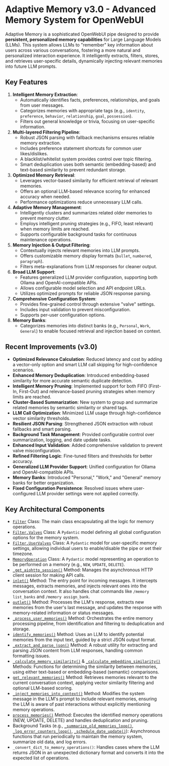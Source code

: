 # Adaptive Memory v3.0 - Advanced Memory System for OpenWebUI

Adaptive Memory is a sophisticated OpenWebUI pipe designed to provide **persistent, personalized memory capabilities** for Large Language Models (LLMs). This system allows LLMs to "remember" key information about users across various conversations, fostering a more natural and personalized interaction experience. It intelligently extracts, filters, stores, and retrieves user-specific details, dynamically injecting relevant memories into future LLM prompts.

## Key Features

1.  **Intelligent Memory Extraction**:
    *   Automatically identifies facts, preferences, relationships, and goals from user messages.
    *   Categorizes memories with appropriate tags (e.g., `identity`, `preference`, `behavior`, `relationship`, `goal`, `possession`).
    *   Filters out general knowledge or trivia, focusing on user-specific information.
2.  **Multi-layered Filtering Pipeline**:
    *   Robust JSON parsing with fallback mechanisms ensures reliable memory extraction.
    *   Includes preference statement shortcuts for common user likes/dislikes.
    *   A blacklist/whitelist system provides control over topic filtering.
    *   Smart deduplication uses both semantic (embedding-based) and text-based similarity to prevent redundant storage.
3.  **Optimized Memory Retrieval**:
    *   Leverages vector-based similarity for efficient retrieval of relevant memories.
    *   Offers an optional LLM-based relevance scoring for enhanced accuracy when needed.
    *   Performance optimizations reduce unnecessary LLM calls.
4.  **Adaptive Memory Management**:
    *   Intelligently clusters and summarizes related older memories to prevent memory clutter.
    *   Employs intelligent pruning strategies (e.g., FIFO, least relevant) when memory limits are reached.
    *   Supports configurable background tasks for continuous maintenance operations.
5.  **Memory Injection & Output Filtering**:
    *   Contextually injects relevant memories into LLM prompts.
    *   Offers customizable memory display formats (`bullet`, `numbered`, `paragraph`).
    *   Filters meta-explanations from LLM responses for cleaner output.
6.  **Broad LLM Support**:
    *   Features generalized LLM provider configuration, supporting both Ollama and OpenAI-compatible APIs.
    *   Allows configurable model selection and API endpoint URLs.
    *   Utilizes optimized prompts for reliable JSON response parsing.
7.  **Comprehensive Configuration System**:
    *   Provides fine-grained control through extensive "valve" settings.
    *   Includes input validation to prevent misconfiguration.
    *   Supports per-user configuration options.
8.  **Memory Banks**:
    *   Categorizes memories into distinct banks (e.g., `Personal`, `Work`, `General`) to enable focused retrieval and injection based on context.

## Recent Improvements (v3.0)

*   **Optimized Relevance Calculation**: Reduced latency and cost by adding a vector-only option and smart LLM call skipping for high-confidence scenarios.
*   **Enhanced Memory Deduplication**: Introduced embedding-based similarity for more accurate semantic duplicate detection.
*   **Intelligent Memory Pruning**: Implemented support for both FIFO (First-In, First-Out) and relevance-based pruning strategies when memory limits are reached.
*   **Cluster-Based Summarization**: New system to group and summarize related memories by semantic similarity or shared tags.
*   **LLM Call Optimization**: Minimized LLM usage through high-confidence vector similarity thresholds.
*   **Resilient JSON Parsing**: Strengthened JSON extraction with robust fallbacks and smart parsing.
*   **Background Task Management**: Provided configurable control over summarization, logging, and date update tasks.
*   **Enhanced Input Validation**: Added comprehensive validation to prevent valve misconfiguration.
*   **Refined Filtering Logic**: Fine-tuned filters and thresholds for better accuracy.
*   **Generalized LLM Provider Support**: Unified configuration for Ollama and OpenAI-compatible APIs.
*   **Memory Banks**: Introduced "Personal," "Work," and "General" memory banks for better organization.
*   **Fixed Configuration Persistence**: Resolved issues where user-configured LLM provider settings were not applied correctly.

## Key Architectural Components

*   [`Filter`](OpenWebUI/Adaptive_Memory_V3.py:209) Class: The main class encapsulating all the logic for memory operations.
*   [`Filter.Valves`](OpenWebUI/Adaptive_Memory_V3.py:238) Class: A `Pydantic` model defining all global configuration options for the memory system.
*   [`Filter.UserValves`](OpenWebUI/Adaptive_Memory_V3.py:780) Class: A `Pydantic` model for user-specific memory settings, allowing individual users to enable/disable the pipe or set their timezone.
*   [`MemoryOperation`](OpenWebUI/Adaptive_Memory_V3.py:199) Class: A `Pydantic` model representing an operation to be performed on a memory (e.g., `NEW`, `UPDATE`, `DELETE`).
*   [`_get_aiohttp_session()`](OpenWebUI/Adaptive_Memory_V3.py:1516) Method: Manages the asynchronous HTTP client session for making API calls.
*   [`inlet()`](OpenWebUI/Adaptive_Memory_V3.py:1524) Method: The entry point for incoming messages. It intercepts messages, extracts memories, and injects relevant ones into the conversation context. It also handles chat commands like `/memory list_banks` and `/memory assign_bank`.
*   [`outlet()`](OpenWebUI/Adaptive_Memory_V3.py:1837) Method: Processes the LLM's response, extracts new memories from the user's last message, and updates the response with memory-related information or status messages.
*   [`_process_user_memories()`](OpenWebUI/Adaptive_Memory_V3.py:2136) Method: Orchestrates the entire memory processing pipeline, from identification and filtering to deduplication and storage.
*   [`identify_memories()`](OpenWebUI/Adaptive_Memory_V3.py:2781) Method: Uses an LLM to identify potential memories from the input text, guided by a strict JSON output format.
*   [`_extract_and_parse_json()`](OpenWebUI/Adaptive_Memory_V3.py:3061) Method: A robust utility for extracting and parsing JSON content from LLM responses, handling common formatting issues.
*   [`_calculate_memory_similarity()`](OpenWebUI/Adaptive_Memory_V3.py:3245) & [`_calculate_embedding_similarity()`](OpenWebUI/Adaptive_Memory_V3.py:3281) Methods: Functions for determining the similarity between memories, using either text-based or embedding-based (semantic) comparisons.
*   [`get_relevant_memories()`](OpenWebUI/Adaptive_Memory_V3.py:3330) Method: Retrieves memories relevant to the current conversation context, applying vector similarity filtering and optional LLM-based scoring.
*   [`_inject_memories_into_context()`](OpenWebUI/Adaptive_Memory_V3.py:2038) Method: Modifies the system message in the LLM's prompt to include relevant memories, ensuring the LLM is aware of past interactions without explicitly mentioning memory operations.
*   [`process_memories()`](OpenWebUI/Adaptive_Memory_V3.py:3747) Method: Executes the identified memory operations (NEW, UPDATE, DELETE) and handles deduplication and pruning.
*   Background Tasks (e.g., [`_summarize_old_memories_loop()`](OpenWebUI/Adaptive_Memory_V3.py:1116), [`_log_error_counters_loop()`](OpenWebUI/Adaptive_Memory_V3.py:1308), [`_schedule_date_update()`](OpenWebUI/Adaptive_Memory_V3.py:1390)): Asynchronous functions that run periodically to maintain the memory system, summarize old data, and log errors.
*   `_convert_dict_to_memory_operations()`: Handles cases where the LLM returns JSON in an unexpected dictionary format and converts it into the expected list of operations.